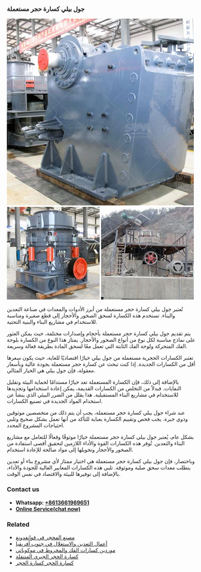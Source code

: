 <h3>جول بيلي كسارة حجر مستعملة</h3><img src='1701850830.jpg' alt=''><p>تُعتبر جول بيلي كسارة حجر مستعملة من أبرز الأدوات والمعدات في صناعة التعدين والبناء. تستخدم هذه الكسارة لسحق الصخور والأحجار إلى قطع صغيرة ومناسبة للاستخدام في مشاريع البناء والبنية التحتية.</p><p>يتم تقديم جول بيلي كسارة حجر مستعملة بأحجام وإصدارات مختلفة، حيث يمكن العثور على نماذج مناسبة لكل نوع من أنواع الصخور والأحجار. يمتاز هذا النوع من الكسارة بلوحة الفك المتحركة ولوحة الفك الثابتة التي تعمل معًا لسحق المادة بطريقة فعالة وسريعة.</p><p>تعتبر الكسارات الحجرية مستعملة من جول بيلي خيارًا اقتصاديًا للغاية، حيث يكون سعرها أقل من الكسارات الجديدة. إذا كنت تبحث عن كسارة حجر مستعملة بجودة عالية وبأسعار معقولة، فإن جول بيلي هي الخيار المثالي.</p><p>بالإضافة إلى ذلك، فإن الكسارة المستعملة تعد خيارًا مستدامًا لحماية البيئة وتقليل النفايات. فبدلاً من التخلص من الكسارات القديمة، يمكن إعادة استخدامها وتجديدها للاستخدام في مشاريع البناء المستقبلية. هذا يقلل من الضرر البيئي الذي ينشأ عن استخدام المواد الجديدة في تصنيع الكسارات.</p><p>عند شراء جول بيلي كسارة حجر مستعملة، يجب أن يتم ذلك من متخصصين موثوقين وذوي خبرة. يجب فحص وتقييم الكسارة بعناية للتأكد من أنها تعمل بشكل صحيح وتلبي احتياجات المشروع المحدد.</p><p>بشكل عام، يُعتبر جول بيلي كسارة حجر مستعملة خيارًا موثوقًا وفعالًا للتعامل مع مشاريع البناء والتعدين. تُوفر هذه الكسارات القوة والأداء اللازمين لتحقيق أقصى استفادة من الصخور والأحجار وتحويلها إلى مواد صالحة للإعادة استخدام.</p><p>وباختصار، فإن جول بيلي كسارة حجر مستعملة هي اختيار ممتاز لأي مشروع بناء أو تعدين يتطلب معدات سحق صلبة وموثوقة. تلبي هذه الكسارات المعايير العالية للجودة والأداء، بالإضافة إلى توفيرها للبيئة والاقتصاد في نفس الوقت.</p><h3>Contact us</h3><ul><li><strong>Whatsapp:&nbsp;<a href="https://wa.me/8613661969651">+8613661969651</a></strong></li><li><a href="https://swt.shibang-china.com/?git&amp;zhl&amp;جول بيلي كسارة حجر مستعملة"><strong>Online Service(chat now)</strong></a></li></ul><h3>Related</h3><ul><li><a href='مصنع المحجر في قوانغدونغ.md'>مصنع المحجر في قوانغدونغ</a></li><li><a href='أعمال التعدين والاستغلال في جنوب أفريقيا.md'>أعمال التعدين والاستغلال في جنوب أفريقيا</a></li><li><a href='موردين كسارات الفك والمخروط في موكوباني.md'>موردين كسارات الفك والمخروط في موكوباني</a></li><li><a href='كسارة الحجر الجيري المتنقلة.md'>كسارة الحجر الجيري المتنقلة</a></li><li><a href='كسارة الحجر كسارة الحجر.md'>كسارة الحجر كسارة الحجر</a></li></ul>